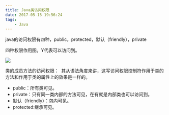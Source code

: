 ```yaml
---
title: Java类访问权限
date: 2017-05-15 19:56:24
tags: 
    - Java
---
```


java的访问权限有四种，public，protected，默认（friendly），private

四种权限作用图。Y代表可以访问到。

![](https://img-blog.csdn.net/20160503100451023?watermark/2/text/aHR0cDovL2Jsb2cuY3Nkbi5uZXQv/font/5a6L5L2T/fontsize/400/fill/I0JBQkFCMA==/dissolve/70/gravity/Center)

类的成员方法的访问权限： 
其从语法角度来讲，这写访问权限控制符作用于类的方法和作用于类的属性上的效果是一样的。 

- public：所有类可见。 
- private：只有同一类内部的方法可见，在有就是内部类也可以访问到。 
- 默认（friendly）：包内可见。 
- protected:继承可见。 